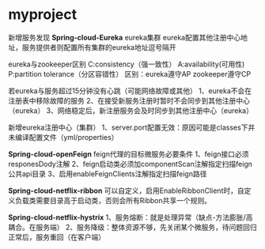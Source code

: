 # myproject
新增服务发现
**Spring-cloud-Eureka**
eureka集群
    eureka配置其他注册中心地址，服务提供者则配置所有集群的eureka地址逗号隔开

eureka与zookeeper区别
    C:consistency（强一致性）
    A:availability(可用性)
    P:partition tolerance（分区容错性）
区别：eureka遵守AP zookeeper遵守CP
   
若eureka与服务超过15分钟没有心跳（可能网络故障或其他）
1、eureka不会在注册表中移除故障的服务
2、在接受新服务注册时暂时不会同步到其他注册中心（eureka）
3、网络稳定后，新注册服务会及时同步到其他注册中心（eureka）


新增eureka注册中心（集群）
1、server.port配置无效：原因可能是classes下并未编译配置文件（yml/properties）

**Spring-cloud-openFeign**
feign代理的目标微服务必要条件
1、feign接口必须responesDody注解
2、feign启动类必须加componentScan注解指定扫描feign公共api目录
3、启用enableFeignClients注解指定扫描feign路径

**Spring-cloud-netflix-ribbon**
可以自定义，启用EnableRibbonClient时，自定义负载类需要目录高于启动类，否则会所有Ribbon共享一个规则。


**Spring-cloud-netflix-hystrix**
1、服务熔断：就是处理异常（缺点-方法膨胀/高耦合。在服务端）
2、服务降级：整体资源不够，先关闭某个微服务，待问题回归正常后，服务重回（在客户端）

